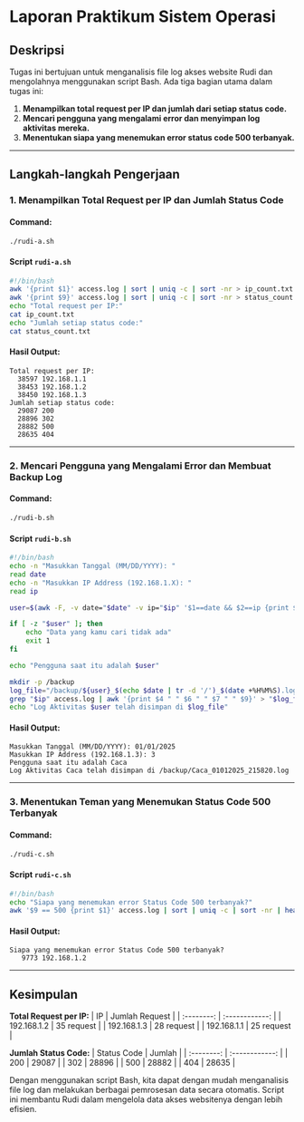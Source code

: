 # Laporan Praktikum Sistem Operasi


## Deskripsi
Tugas ini bertujuan untuk menganalisis file log akses website Rudi dan mengolahnya menggunakan script Bash. Ada tiga bagian utama dalam tugas ini:

1. **Menampilkan total request per IP dan jumlah dari setiap status code.**
2. **Mencari pengguna yang mengalami error dan menyimpan log aktivitas mereka.**
3. **Menentukan siapa yang menemukan error status code 500 terbanyak.**

---

## Langkah-langkah Pengerjaan

### 1. Menampilkan Total Request per IP dan Jumlah Status Code
#### Command:
```bash
./rudi-a.sh
```
#### Script `rudi-a.sh`
```bash
#!/bin/bash
awk '{print $1}' access.log | sort | uniq -c | sort -nr > ip_count.txt
awk '{print $9}' access.log | sort | uniq -c | sort -nr > status_count.txt
echo "Total request per IP:"
cat ip_count.txt
echo "Jumlah setiap status code:"
cat status_count.txt
```
#### Hasil Output:
```
Total request per IP:
  38597 192.168.1.1
  38453 192.168.1.2
  38450 192.168.1.3
Jumlah setiap status code:
  29087 200
  28896 302
  28882 500
  28635 404
```

---

### 2. Mencari Pengguna yang Mengalami Error dan Membuat Backup Log
#### Command:
```bash
./rudi-b.sh
```
#### Script `rudi-b.sh`
```bash
#!/bin/bash
echo -n "Masukkan Tanggal (MM/DD/YYYY): "
read date
echo -n "Masukkan IP Address (192.168.1.X): "
read ip

user=$(awk -F, -v date="$date" -v ip="$ip" '$1==date && $2==ip {print $3}' peminjaman_computer.csv)

if [ -z "$user" ]; then
    echo "Data yang kamu cari tidak ada"
    exit 1
fi

echo "Pengguna saat itu adalah $user"

mkdir -p /backup
log_file="/backup/${user}_$(echo $date | tr -d '/')_$(date +%H%M%S).log"
grep "$ip" access.log | awk '{print $4 " " $6 " " $7 " " $9}' > "$log_file"
echo "Log Aktivitas $user telah disimpan di $log_file"
```
#### Hasil Output:
```
Masukkan Tanggal (MM/DD/YYYY): 01/01/2025
Masukkan IP Address (192.168.1.3): 3
Pengguna saat itu adalah Caca
Log Aktivitas Caca telah disimpan di /backup/Caca_01012025_215820.log
```

---

### 3. Menentukan Teman yang Menemukan Status Code 500 Terbanyak
#### Command:
```bash
./rudi-c.sh
```
#### Script `rudi-c.sh`
```bash
#!/bin/bash
echo "Siapa yang menemukan error Status Code 500 terbanyak?"
awk '$9 == 500 {print $1}' access.log | sort | uniq -c | sort -nr | head -n 1
```
#### Hasil Output:
```
Siapa yang menemukan error Status Code 500 terbanyak?
   9773 192.168.1.2
```

---

## Kesimpulan

**Total Request per IP:**
|    IP     |      Jumlah Request      |
| :--------: | :------------: |
| 192.168.1.2 | 35 request |
| 192.168.1.3 | 28 request |
| 192.168.1.1 | 25 request |

**Jumlah Status Code:**
|    Status Code     |      Jumlah      |
| :--------: | :------------: |
| 200 | 29087 |
| 302 | 28896 |
| 500 | 28882 |
| 404 | 28635 |



Dengan menggunakan script Bash, kita dapat dengan mudah menganalisis file log dan melakukan berbagai pemrosesan data secara otomatis. Script ini membantu Rudi dalam mengelola data akses websitenya dengan lebih efisien.

